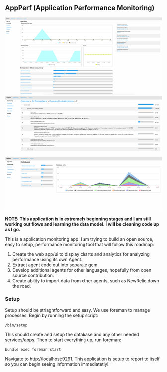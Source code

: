 ## AppPerf (Application Performance Monitoring)

![Overview](/doc/overview.png?raw=true "Overview")
![Sample](/doc/sample.png?raw=true "Sample")
![Database](/doc/database.png?raw=true "Database")

<b>NOTE: This application is in extremely beginning stages and I am still working out flows and learning the data model. I will be cleaning code up as I go.</b>

This is a application monitoring app. I am trying to build an open source, easy to setup, performance monitoring tool that will follow this roadmap:

1.  Create the web app/ui to display charts and analytics for analyzing performance using its own Agent.
2.  Extract agent code out into separate gem.
3.  Develop additional agents for other languages, hopefully from open source contribution.
4.  Create ability to import data from other agents, such as NewRelic down the road.
  
  
### Setup

Setup should be striaghtforward and easy. We use foreman to manage processes. Begin by running the setup script:

```
/bin/setup
```
  
This should create and setup the database and any other needed services/apps. Then to start everything up, run foreman:

```
bundle exec foreman start
```

Navigate to http://localhost:9291. This application is setup to report to itself so you can begin seeing information immediatetly!
